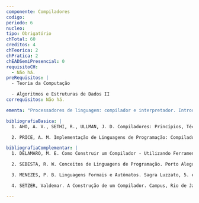 ```yaml
---
componente: Compiladores
codigo:  
periodo: 6
nucleo:
tipo: Obrigatório
chTotal: 60 
creditos: 4
chTeorica: 2 
chPratica: 2 
chEADSemiPresencial: 0
requisitoCH:
  - Não há.
preRequisitos: |
  - Teoria da Computação

  - Algoritmos e Estruturas de Dados II
correquisitos: Não há.

ementa: "Processadores de linguagem: compilador e interpretador. Introdução à compilação. Fases da compilação. Relações sobre gramáticas. Análise léxica. Análise sintática ascendente e descendente. Tabelas de símbolos. Esquemas de tradução. Análise semântica. Geração de código intermediário. Ambientes de execução. Introdução à otimização de código."

bibliografiaBasica: |
  1. AHO, A. V., SETHI, R., ULLMAN, J. D. Compiladores: Princípios, Técnicas e Ferramentas. Rio de Janeiro: Guanabara Koogan, 1986.

  2. PRICE, A. M. Implementação de Linguagens de Programação: Compiladores. Sagra Luzzato, 2001.

bibliografiaComplementar: |
  1. DELAMARO, M. E. Como Construir um Compilador - Utilizando Ferramentas Java. São Paulo: Novatec, 1. edição, 2004.

  2. SEBESTA, R. W. Conceitos de Linguagens de Programação. Porto Alegre: Bookman, 5. edição, 2003.

  3. MENEZES, P. B. Linguagens Formais e Autômatos. Sagra Luzzato, 5. edição, 2005.

  4. SETZER, Valdemar. A Construção de um Compilador. Campus, Rio de Janeiro, 1986.

---
```

